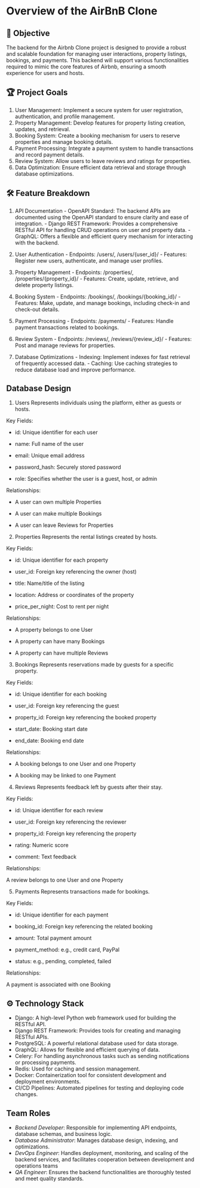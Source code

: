 # Overview of the AirBnB Clone


## 🚀 Objective

The backend for the Airbnb Clone project is designed to provide a robust and scalable foundation for managing user interactions, property listings, bookings, and payments. This backend will support various functionalities required to mimic the core features of Airbnb, ensuring a smooth experience for users and hosts.

## 🏆 Project Goals
  1. User Management: Implement a secure system for user registration, authentication, and profile management.
  2. Property Management: Develop features for property listing creation, updates, and retrieval.
  3. Booking System: Create a booking mechanism for users to reserve properties and manage booking details.
  4. Payment Processing: Integrate a payment system to handle transactions and record payment details.
  5. Review System: Allow users to leave reviews and ratings for properties.
  6. Data Optimization: Ensure efficient data retrieval and storage through database optimizations.


## 🛠️ Feature Breakdown

  1. API Documentation
    - OpenAPI Standard: The backend APIs are documented using the OpenAPI standard to ensure clarity and ease of integration.
    - Django REST Framework: Provides a comprehensive RESTful API for handling CRUD operations on user and property data.
    - GraphQL: Offers a flexible and efficient query mechanism for interacting with the backend.

  2. User Authentication
    - Endpoints: /users/, /users/{user_id}/
    - Features: Register new users, authenticate, and manage user profiles.

  3. Property Management
    - Endpoints: /properties/, /properties/{property_id}/
    - Features: Create, update, retrieve, and delete property listings.

  4. Booking System
    - Endpoints: /bookings/, /bookings/{booking_id}/
    - Features: Make, update, and manage bookings, including check-in and check-out details.

  5. Payment Processing
    - Endpoints: /payments/
    - Features: Handle payment transactions related to bookings.

  6. Review System
    - Endpoints: /reviews/, /reviews/{review_id}/
    - Features: Post and manage reviews for properties.

  7. Database Optimizations
    - Indexing: Implement indexes for fast retrieval of frequently accessed data.
    - Caching: Use caching strategies to reduce database load and improve performance.
## Database Design
  1. Users
    Represents individuals using the platform, either as guests or hosts.

   Key Fields:

   - id: Unique identifier for each user

   - name: Full name of the user

   - email: Unique email address

   - password_hash: Securely stored password
 
   - role: Specifies whether the user is a guest, host, or admin


  Relationships:

   - A user can own multiple Properties

   - A user can make multiple Bookings

   - A user can leave Reviews for Properties


  2. Properties
  Represents the rental listings created by hosts.

  Key Fields:

   - id: Unique identifier for each property

   - user_id: Foreign key referencing the owner (host)

   - title: Name/title of the listing

   - location: Address or coordinates of the property

   - price_per_night: Cost to rent per night


  Relationships:

   - A property belongs to one User

   - A property can have many Bookings

   - A property can have multiple Reviews


  3. Bookings
  Represents reservations made by guests for a specific property.

  Key Fields:

   - id: Unique identifier for each booking

   - user_id: Foreign key referencing the guest

   - property_id: Foreign key referencing the booked property
  
   - start_date: Booking start date

   - end_date: Booking end date


  Relationships:

   - A booking belongs to one User and one Property

   - A booking may be linked to one Payment

  
4. Reviews
  Represents feedback left by guests after their stay.

  Key Fields:

   - id: Unique identifier for each review

   - user_id: Foreign key referencing the reviewer

   - property_id: Foreign key referencing the property

   - rating: Numeric score

   - comment: Text feedback


  Relationships:

  A review belongs to one User and one Property


5. Payments
  Represents transactions made for bookings.

  Key Fields:

   - id: Unique identifier for each payment

   - booking_id: Foreign key referencing the related booking

   - amount: Total payment amount

   - payment_method: e.g., credit card, PayPal

   - status: e.g., pending, completed, failed

  
  Relationships:

  A payment is associated with one Booking





## ⚙️ Technology Stack
  - Django: A high-level Python web framework used for building the RESTful API.
  - Django REST Framework: Provides tools for creating and managing RESTful APIs.
  - PostgreSQL: A powerful relational database used for data storage.
  - GraphQL: Allows for flexible and efficient querying of data.
  - Celery: For handling asynchronous tasks such as sending notifications or processing payments.
  - Redis: Used for caching and session management.
  - Docker: Containerization tool for consistent development and deployment environments.
  - CI/CD Pipelines: Automated pipelines for testing and deploying code changes.

## Team Roles
- *Backend Developer*: Responsible for implementing API endpoints, database schemas, and business logic.
- *Database Administrator*: Manages database design, indexing, and optimizations.
- *DevOps Engineer*: Handles deployment, monitoring, and scaling of the backend services, and facilitates cooperation between development and operations teams
- *QA Engineer*: Ensures the backend functionalities are thoroughly tested and meet quality standards.
  
